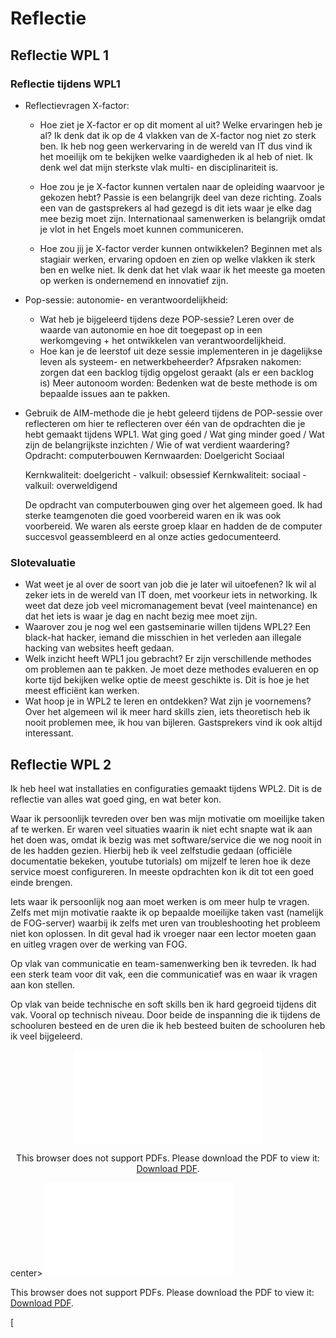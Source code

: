 # Reflectie

## Reflectie WPL 1

### Reflectie tijdens WPL1
* Reflectievragen X-factor:
    - Hoe ziet je X-factor er op dit moment al uit? Welke ervaringen heb je al? 
        Ik denk dat ik op de 4 vlakken van de X-factor nog niet zo sterk ben. Ik heb nog geen werkervaring in de wereld van IT dus vind ik het moeilijk om te bekijken welke vaardigheden ik al heb of niet. Ik denk wel dat mijn sterkste vlak multi- en disciplinariteit is.

    - Hoe zou je je X-factor kunnen vertalen naar de opleiding waarvoor je gekozen hebt? 
        Passie is een belangrijk deel van deze richting. Zoals een van de gastsprekers al had gezegd is dit iets waar je elke dag mee bezig moet zijn. Internationaal samenwerken is belangrijk omdat je vlot in het Engels moet kunnen communiceren. 

    - Hoe zou jij je X-factor verder kunnen ontwikkelen? 
        Beginnen met als stagiair werken, ervaring opdoen en zien op welke vlakken ik sterk ben en welke niet. Ik denk dat het vlak waar ik het meeste ga moeten op werken is ondernemend en innovatief zijn.

* Pop-sessie: autonomie- en verantwoordelijkheid:
   - Wat heb je bijgeleerd tijdens deze POP-sessie?
        Leren over de waarde van autonomie en hoe dit toegepast op in een werkomgeving + het ontwikkelen van verantwoordelijkheid.
   - Hoe kan je de leerstof uit deze sessie implementeren in je dagelijkse leven als systeem- en netwerkbeheerder?
        Afpsraken nakomen: zorgen dat een backlog tijdig opgelost geraakt (als er een backlog is)
        Meer autonoom worden: Bedenken wat de beste methode is om bepaalde issues aan te pakken.

* Gebruik de AIM-methode die je hebt geleerd tijdens de POP-sessie over reflecteren om hier te reflecteren over één van de opdrachten die je hebt gemaakt tijdens WPL1. Wat ging goed / Wat ging minder goed / Wat zijn de belangrijkste inzichten / Wie of wat verdient waardering?  
    Opdracht: computerbouwen
    Kernwaarden:
        Doelgericht
        Sociaal

    Kernkwaliteit: doelgericht - valkuil: obsessief
    Kernkwaliteit: sociaal - valkuil: overweldigend

    De opdracht van computerbouwen ging over het algemeen goed. Ik had sterke teamgenoten die goed voorbereid waren en ik was ook voorbereid. We waren als eerste groep klaar en hadden de de computer succesvol geassembleerd en al onze acties gedocumenteerd.

### Slotevaluatie
* Wat weet je al over de soort van job die je later wil uitoefenen?
    Ik wil al zeker iets in de wereld van IT doen, met voorkeur iets in networking. Ik weet dat deze job veel micromanagement bevat (veel maintenance) en dat het iets is waar je dag en nacht bezig mee moet zijn.
* Waarover zou je nog wel een gastseminarie willen tijdens WPL2?
    Een black-hat hacker, iemand die misschien in het verleden aan illegale hacking van websites heeft gedaan.
* Welk inzicht heeft WPL1 jou gebracht?
    Er zijn verschillende methodes om problemen aan te pakken. Je moet deze methodes evalueren en op korte tijd bekijken welke optie de meest geschikte is. Dit is hoe je het meest efficiënt kan werken.
* Wat hoop je in WPL2 te leren en ontdekken? Wat zijn je voornemens?
    Over het algemeen wil ik meer hard skills zien, iets theoretisch heb ik nooit problemen mee, ik hou van bijleren. Gastsprekers vind ik ook altijd interessant.

## Reflectie WPL 2

Ik heb heel wat installaties en configuraties gemaakt tijdens WPL2. Dit is de reflectie van alles wat goed ging, en wat beter kon.

Waar ik persoonlijk tevreden over ben was mijn motivatie om moeilijke taken af te werken. Er waren veel situaties waarin ik niet echt snapte wat ik aan het doen was, omdat ik bezig was met software/service die we nog nooit in de les hadden gezien. Hierbij heb ik veel zelfstudie gedaan (officiële documentatie bekeken, youtube tutorials) om mijzelf te leren hoe ik deze service moest configureren. In meeste opdrachten kon ik dit tot een goed einde brengen.

Iets waar ik persoonlijk nog aan moet werken is om meer hulp te vragen. Zelfs met mijn motivatie raakte ik op bepaalde moeilijke taken vast (namelijk de FOG-server) waarbij ik zelfs met uren van troubleshooting het probleem niet kon oplossen. In dit geval had ik vroeger naar een lector moeten gaan en uitleg vragen over de werking van FOG.

Op vlak van communicatie en team-samenwerking ben ik tevreden. Ik had een sterk team voor dit vak, een die communicatief was en waar ik vragen aan kon stellen. 

Op vlak van beide technische en soft skills ben ik hard gegroeid tijdens dit vak. Vooral op technisch niveau. Door beide de inspanning die ik tijdens de schooluren besteed en de uren die ik heb besteed buiten de schooluren heb ik veel bijgeleerd.

<center>
  <object data="WPL2PresentatieTeam3.pdf" type="application/pdf" width="800px" height="1000px" border="none">
   <embed src="WPL2PresentatieTeam3.pdf#toolbar=0">
      <p>This browser does not support PDFs. Please download the PDF to view it: <a href="WPL2PresentatieTeam3.pdf">Download PDF</a>.</p>
    </embed>
  </object>
</center>

center>
  <object data="intranet-extract.pdf" type="application/pdf" width="800px" height="1000px" border="none">
   <embed src="intranet-extract.pdf#toolbar=0">
      <p>This browser does not support PDFs. Please download the PDF to view it: <a href="intranet-extract.pdf">Download PDF</a>.</p>
    </embed>
  </object>
</center>[
